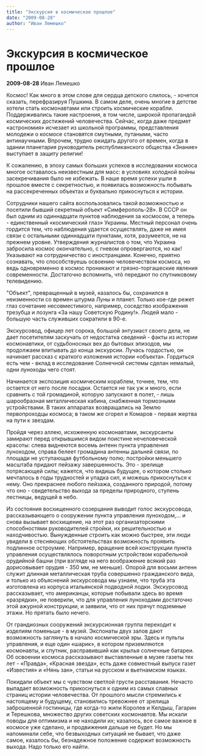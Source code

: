 ```yaml
---
title: "Экскурсия в космическое прошлое"
date: "2009-08-28"
author: "Иван Лемешко"
---
```


# Экскурсия в космическое прошлое

**2009-08-28** Иван Лемешко

Космос! Как много в этом слове для сердца детского слилось, - хочется сказать, перефразируя Пушкина. В самом деле, очень многие в детстве хотели стать космонавтами или строить космические корабли. Поддерживались такие настроения, в том числе, широкой пропагандой космических достижений человечества. Сейчас, когда даже предмет «астрономия» исчезает из школьной программы, представления молодежи о космосе становятся смутными, путаными, часто антинаучными. Впрочем, трудно ожидать другого от времен, когда в здании планетария руководитель республиканского общества «Знание» выступает в защиту религии!

К сожалению, в эпоху самых больших успехов в исследовании космоса многое оставалось неизвестным для масс: в условиях холодной войны засекречивания было не избежать. В наше время успехи ушли в прошлое вместе с секретностью, и появилась возможность побывать на рассекреченных объектах и буквально прикоснуться к истории.

Сотрудники нашего сайта воспользовались такой возможностью и посетили бывший секретный объект «Симферополь-28». В СССР он был одним из одиннадцати пунктов наблюдения за космосом, а теперь - единственный «космический глаз» Украины. Местный персонал очень гордится тем, что наблюдения удается осуществлять, даже не имея связи с остальными одиннадцати пунктами, хотя, разумеется, не на прежнем уровне. Утверждения журналистов о том, что Украина забросила космос окончательно, с гневом опровергаются, но как! Указывают на сотрудничество с иностранцами. Конечно, приятно сознавать, что способствуешь освоению человечеством космоса, но ведь одновременно в космос проникают и грязно-торгашеские явления современности. Достаточно вспомнить, чтò передают по спутниковому телевидению.

 "Объект", превращенный в музей, казалось бы, сохранился в неизменности со времен штурма Луны и планет. Только кое-где режет глаз сочетание несовместимого, например, соседство изображения трезубца и лозунга «За нашу Советскую Родину!». Людей мало - большую часть служивших сократили в 90-е.

Экскурсовод, офицер лет сорока, большой энтузиаст своего дела, не дает посетителям заскучать от недостатка сведений - факты из истории космонавтики, от судьбоносных вех до бытовых эпизодов, мы продолжаем впитывать до конца экскурсии. Лучась гордостью, он начинает рассказ с краткого изложения истории «объекта». Гордиться есть чем - вклад в исследование Солнечной системы сделан немалый, одни луноходы чего стоят.

Начинается экспозиция космическим кораблем, точнее, тем, что остается от него после посадки. Остается не так уж и много, если сравнить с той громадиной, которую запускают в полет, - лишь шарообразная металлическая кабина, снабженная тормозными устройствами. В таких аппаратах возвращались на Землю первопроходцы космоса; в таком же сгорел и Комаров - первая жертва на пути к звездам.

Пройдя через аллею, исхоженную космонавтами, экскурсанты замирают перед открывшимся видом поистине нечеловеческой красоты: слева виднеются восемь антенн пункта управления луноходом, справа белеет громадина антенны дальней связи, по площади не уступающая футбольному полю; постройки меньшего масштаба придают пейзажу завершенность. Это - зрелище потрясающей силы; кажется, что видишь будущее, о котором столько мечталось в годы трудностей и упадка сил, и можешь прикоснуться к нему. Оно прекраснее любого пейзажа, созданного природой, потому что оно - свидетельство выхода за пределы природного, ступень лестницы, ведущей в небо.

Из состояния восхищенного созерцания выводит голос экскурсовода, рассказывающего о сооружении пункта управления луноходом,... и снова вызывает восхищение, на этот раз организаторскими способностями руководителей стройки, их решительностью и находчивостью. Вынужденные строить как можно быстрее, эти люди увидели в стесняющих обстоятельствах возможность проявить подлинное остроумие. Например, вращение всей конструкции пункта управления осуществлялось поворотным устройством корабельной орудийной башни (при взгляде на него воображение всякий раз дорисовывает орудия - 350 мм, не меньше). Опорой для восьми антенн служит длинная металлическая труба совершенно гражданского вида, и только из объяснений экскурсовода мы узнаем, что труба эта изготовлена из корпуса итальянской подводной лодки. Экскурсовод рассказывает, что американцы, которые побывали здесь во время «разрядки», не поверили, что для управления луноходами достаточно этой ажурной конструкции, и заявили, что от них прячут подземные этажи. Но прятать было нечего.

От грандиозных сооружений экскурсионная группа переходит к изделиям поменьше - в музей. Экспонаты двух залов дают возможность заглянуть в начало космической эры. Здесь и пульты управления, и еще один «шарик», в котором приземляются космонавты, и спутник, расправивший как крылья солнечные батареи. Об освоении космоса рассказывают выставленные в музее газеты тех лет - «Правда», «Красная звезда», есть даже совместный выпуск газет «Известия» и «Нянь зан», статьи на русском и вьетнамском языках.

Покидали объект мы с чувством светлой грусти расставания. Нечасто выпадает возможность прикоснуться к одним из самых славных страниц истории человечества. От прошлого мысли стремились к настоящему и будущему, становились тревожнее от зрелища заброшенной гостиницы, где когда-то жили Королев и Келдыш, Гагарин и Терешкова, множество других советских космонавтов. Мы искали поводы для оптимизма и не находили их; казалось, все самое важное в космосе уже сделано, и продвижения дальше не будет. Но мы напоминали себе, что безвыходных ситуаций не бывает, что даже самое, казалось бы, безнадежное положение содержит возможность выхода. Надо только его найти.